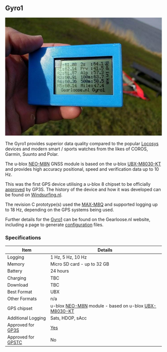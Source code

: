 ## Gyro1

![img](img/gyro1.jpg)



The Gyro1 provides superior data quality compared to the popular [Locosys](../locosys/README.md) devices and modern smart / sports watches from the likes of COROS, Garmin, Suunto and Polar.

The u-blox [NEO-M8N](https://www.u-blox.com/en/product/neo-m8-series) GNSS module is based on the u-blox [UBX-M8030-KT](https://www.u-blox.com/en/product/ubx-m8030-series) and provides high accuracy positional, speed and verification data up to 10 Hz.

This was the first GPS device utilising a u-blox 8 chipset to be officially [approved](https://www.gps-icesailing.com/default.aspx?mnu=forum&forum=6&val=108406) by GP3S. The history of the device and how it was developed can be found on [Windsurfing.nl](https://forum.windsurfing.nl/viewtopic.php?f=62&t=13890429).

The revision C prototype(s) used the [MAX-M8Q](https://www.u-blox.com/en/product/max-m8-series) and supported logging up to 18 Hz, depending on the GPS systems being used.

Further details for the [Gyro1](https://gearloose.nl/) can be found on the Gearloose.nl website, including a page to generate [configuration](https://gearloose.nl/gps.html) files.



### Specifications

| Item                                                       | Details                                                      |
| ---------------------------------------------------------- | ------------------------------------------------------------ |
| Logging                                                    | 1 Hz, 5 Hz, 10 Hz                                            |
| Memory                                                     | Micro SD card - up to 32 GB                                  |
| Battery                                                    | 24 hours                                                     |
| Charging                                                   | TBC                                                          |
| Download                                                   | TBC                                                          |
| Best Format                                                | UBX                                                          |
| Other Formats                                              | n/a                                                          |
| GPS chipset                                                | u-blox [NEO-M8N](https://www.u-blox.com/en/product/neo-m8-series) module - based on u-blox [UBX-M8030-KT](https://www.u-blox.com/en/product/ubx-m8030-series) |
| Additional Logging                                         | Sats, HDOP, sAcc                                             |
| Approved for [GP3S](https://www.gps-speedsurfing.com/)     | [Yes](https://www.gps-icesailing.com/default.aspx?mnu=forum&forum=6&val=108406) |
| Approved for [GPSTC](https://www.gpsteamchallenge.com.au/) | No                                                           |
